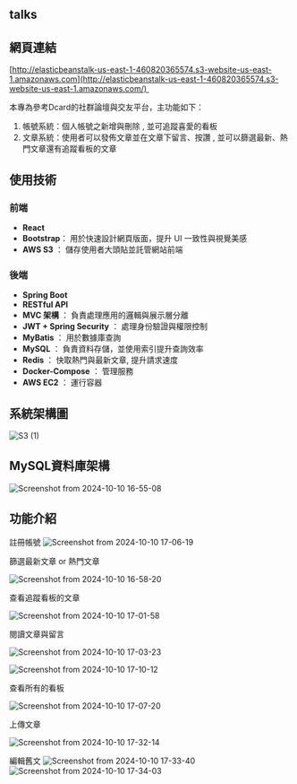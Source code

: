 ## talks


## 網頁連結

[http://elasticbeanstalk-us-east-1-460820365574.s3-website-us-east-1.amazonaws.com](http://elasticbeanstalk-us-east-1-460820365574.s3-website-us-east-1.amazonaws.com/) 

本專為參考Dcard的社群論壇與交友平台，主功能如下：

1. 帳號系統：個人帳號之新增與刪除 , 並可追蹤喜愛的看板
2. 文章系統：使用者可以發佈文章並在文章下留言、按讚 , 並可以篩選最新、熱門文章還有追蹤看板的文章



## 使用技術

### 前端

- **React**
- **Bootstrap**： 用於快速設計網頁版面，提升 UI 一致性與視覺美感
- **AWS S3** ： 儲存使用者大頭貼並託管網站前端

### 後端

- **Spring Boot**
- **RESTful API**
- **MVC 架構** ： 負責處理應用的邏輯與展示層分離
- **JWT + Spring Security** ： 處理身份驗證與權限控制
- **MyBatis** ： 用於數據庫查詢
- **MySQL** ： 負責資料存儲，並使用索引提升查詢效率
- **Redis** ： 快取熱門與最新文章, 提升請求速度
- **Docker-Compose** ： 管理服務
- **AWS EC2** ： 運行容器

## 系統架構圖
![S3 (1)](https://github.com/user-attachments/assets/ec2cd918-5d73-4890-b9aa-89cd824f2070)


## **MySQL資料庫架構**



![Screenshot from 2024-10-10 16-55-08](https://github.com/user-attachments/assets/6ffdbaf0-1430-4bac-bcab-485de07d3120)


## **功能介紹**



註冊帳號
![Screenshot from 2024-10-10 17-06-19](https://github.com/user-attachments/assets/c3516d06-b67f-43f5-85c6-610877143c83)



篩選最新文章  or 熱門文章

![Screenshot from 2024-10-10 16-58-20](https://github.com/user-attachments/assets/ab6c1f35-bdfb-4f73-a847-b3af232a03f0)


查看追蹤看板的文章

![Screenshot from 2024-10-10 17-01-58](https://github.com/user-attachments/assets/194fb5d1-80e1-44b7-b85a-d97088505dbb)


閱讀文章與留言

![Screenshot from 2024-10-10 17-03-23](https://github.com/user-attachments/assets/e753ff0f-f759-4698-945b-734fa0a576ed)

![Screenshot from 2024-10-10 17-10-12](https://github.com/user-attachments/assets/a21f3f3e-8545-4891-990c-136635e04ced)



查看所有的看板

![Screenshot from 2024-10-10 17-07-20](https://github.com/user-attachments/assets/d0db628c-85c2-422b-965e-9e3af4d2ea19)


上傳文章

![Screenshot from 2024-10-10 17-32-14](https://github.com/user-attachments/assets/9777bebd-6ad9-468b-a9ec-ce76ee58eac6)


編輯舊文
![Screenshot from 2024-10-10 17-33-40](https://github.com/user-attachments/assets/5db53c9c-c0c5-4aec-8721-c646320f4791)
![Screenshot from 2024-10-10 17-34-03](https://github.com/user-attachments/assets/2f11f911-9218-4784-9dd7-2caf1306aa43)


